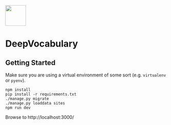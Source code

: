 <img src="https://raw.githubusercontent.com/deep-reader/DeepReader/master/static/deep-reader-512.png" height=64 width=64>

# DeepVocabulary

## Getting Started

Make sure you are using a virtual environment of some sort (e.g. `virtualenv` or
`pyenv`).

```
npm install
pip install -r requirements.txt
./manage.py migrate
./manage.py loaddata sites
npm run dev
```

Browse to http://localhost:3000/

